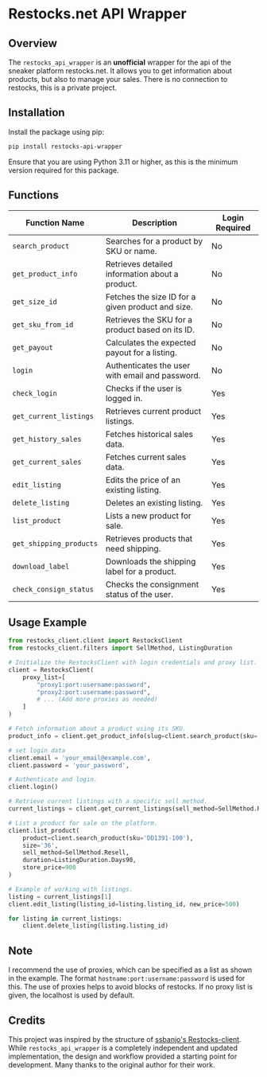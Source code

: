# Restocks.net API Wrapper

## Overview
The `restocks_api_wrapper` is an **unofficial** wrapper for the api of the sneaker platform restocks.net. It allows you to get information about products, but also to manage your sales. There is no connection to restocks, this is a private project.

## Installation

Install the package using pip:

```bash
pip install restocks-api-wrapper
```
Ensure that you are using Python 3.11 or higher, as this is the minimum version required for this package.

## Functions

| Function Name         | Description                                         | Login Required |
|-----------------------|-----------------------------------------------------|----------------|
| `search_product`      | Searches for a product by SKU or name.              | No             |
| `get_product_info`    | Retrieves detailed information about a product.     | No             |
| `get_size_id`         | Fetches the size ID for a given product and size.   | No             |
| `get_sku_from_id`     | Retrieves the SKU for a product based on its ID.    | No             |
| `get_payout`          | Calculates the expected payout for a listing.       | No             |
| `login`               | Authenticates the user with email and password.     | No             |
| `check_login`         | Checks if the user is logged in.                    | Yes            |
| `get_current_listings`| Retrieves current product listings.                 | Yes            |
| `get_history_sales`   | Fetches historical sales data.                      | Yes            |
| `get_current_sales`   | Fetches current sales data.                         | Yes            |
| `edit_listing`        | Edits the price of an existing listing.             | Yes            |
| `delete_listing`      | Deletes an existing listing.                        | Yes            |
| `list_product`        | Lists a new product for sale.                       | Yes            |
| `get_shipping_products` | Retrieves products that need shipping.            | Yes            |
| `download_label`      | Downloads the shipping label for a product.         | Yes            |
| `check_consign_status`| Checks the consignment status of the user.          | Yes            |

## Usage Example

```python
from restocks_client.client import RestocksClient
from restocks_client.filters import SellMethod, ListingDuration

# Initialize the RestocksClient with login credentials and proxy list.
client = RestocksClient(
    proxy_list=[
        "proxy1:port:username:password",
        "proxy2:port:username:password",
        # ... (Add more proxies as needed)
    ]
)

# Fetch information about a product using its SKU.
product_info = client.get_product_info(slug=client.search_product(sku='DD1391-100').slug)

# set login data
client.email = 'your_email@example.com',
client.password = 'your_password',

# Authenticate and login.
client.login()

# Retrieve current listings with a specific sell method.
current_listings = client.get_current_listings(sell_method=SellMethod.Resell)

# List a product for sale on the platform.
client.list_product(
    product=client.search_product(sku='DD1391-100'),
    size='36',
    sell_method=SellMethod.Resell,
    duration=ListingDuration.Days90,
    store_price=900
)

# Example of working with listings.
listing = current_listings[1]
client.edit_listing(listing_id=listing.listing_id, new_price=500)

for listing in current_listings:
    client.delete_listing(listing.listing_id)
```

## Note
I recommend the use of proxies, which can be specified as a list as shown in the example. The format `hostname:port:username:password` is used for this. The use of proxies helps to avoid blocks of restocks. If no proxy list is given, the localhost is used by default.

## Credits

This project was inspired by the structure of [ssbanjo's Restocks-client](https://github.com/ssbanjo/Restocks-client). While `restocks_api_wrapper` is a completely independent and updated implementation, the design and workflow provided a starting point for development. Many thanks to the original author for their work.

